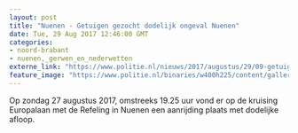 ```yaml
---
layout: post
title: "Nuenen - Getuigen gezocht dodelijk ongeval Nuenen"
date: Tue, 29 Aug 2017 12:46:00 GMT
categories: 
- noord-brabant 
- nuenen,_gerwen_en_nederwetten 
externe_link: "https://www.politie.nl/nieuws/2017/augustus/29/09-getuigen-gezocht-dodelijk-ongeval-nuenen.html"
feature_image: "https://www.politie.nl/binaries/w400h225/content/gallery/politie/nieuws/2017/augustus/09-ob/signal-2017-08-30-105948.jpg"
---
```


Op zondag 27 augustus 2017, omstreeks 19.25 uur vond er op de kruising Europalaan met de Refeling in Nuenen een aanrijding plaats met dodelijke afloop.
